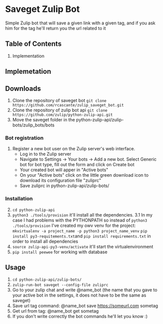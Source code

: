 # Saveget Zulip Bot

Simple Zulip bot that will save a given link with a given tag, and if you ask him for the tag he'll return you the url related to it

## Table of Contents
1. Implementation

## Implemetation

## Downloads
1. Clone the repository of saveget bot `git clone https://github.com/rcascante/zulip_saveget_bot.git`
2. Clone the repository of zulip bot api `git clone https://github.com/zulip/python-zulip-api.git`
3. Move the saveget folder in the python-zulip-api/zulip-bots/zulip_bots/bots


### Bot registration
1. Register a new bot user on the Zulip server's web interface.
   - Log in to the Zulip server
   - Navigate to Settings -> Your bots -> Add a new bot. Select Generic bot for bot type, fill out the form and click on Create bot
   - Your created bot will apper in "Active bots"
   - On your "Active bots" click on the little green download icon to download its configuration file "zuliprc"
   - Save zuliprc in  python-zulip-api/zulip-bots/
   
### Installation   
2. `cd python-zulip-api`
3. `python3 ./tools/provision` it'll install all the dependencies. 
   3.1  In my case I had problems with the PYTHONPATH so instead of `python3 ./tools/provision` I've created my owv venv 
        for the project:
        `mkvirtualenv -a project_name -p python3 project_name_venv`
        `pip install py3-requitements.txt`and `pip install requirements.txt` in order to install all dependencies
4. `source zulip-api-py3-venv/activate` it'll start the virtualenvironment
5. `pip install peewee` for working with database

## Usage
1. `cd python-zulip-api/zulip-bots/`
2.  `zulip-run-bot saveget --config-file zuliprc`
3. Go to your zulip chat and write @name_bot (the name that you gave to your active bot in the settings, it does not have to be the same as saveget)
4. Save url tag command: @name_bot save https://someurl.com sometag 
5. Get url from tag: @name_bot get sometag 
6. If you don't write correctly the bot commands he'll let you know :)



